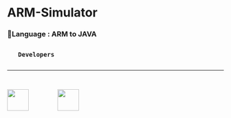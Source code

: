 # ARM-Simulator
### &#x1F4D8;Language : ARM to JAVA

<pre><p align="left"><b>   Developers</b></p></pre> 

-----------------------------------------------------------------------------------------------------------------------------------
<pre>
<p align="left">
<img src="https://user-images.githubusercontent.com/23396919/34082443-a30c8484-e384-11e7-915f-73f53cb83252.jpeg" width="50"> </img>       <img src="https://user-images.githubusercontent.com/23396919/34082444-a62cc9ee-e384-11e7-81d6-bfd0d7c9ed7d.jpeg" width="50">
</p></pre>
